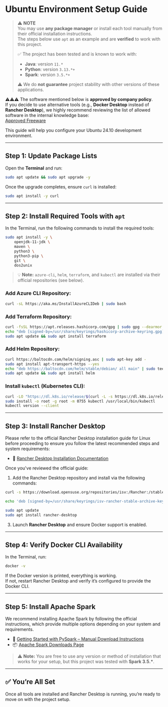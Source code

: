 # Ubuntu Environment Setup Guide

> ⚠️ **NOTE**  
> You may use **any package manager** or install each tool manually from their official installation instructions.  
> The steps below use `apt` as an example and are **verified** to work with this project.
>
> ✅ The project has been tested and is known to work with:
> - **Java**: version `11.*`
> - **Python**: version `3.13.*+`
> - **Spark**: version `3.5.*+`
>
> ⚠️ We do **not guarantee** project stability with other versions of these applications.

⚠️⚠️⚠️ The software mentioned below is **approved by company policy**.  
If you decide to use alternative tools (e.g., **Docker Desktop** instead of **Rancher Desktop**), we highly recommend reviewing the list of allowed software in the internal knowledge base:  
[Approved Freeware](https://kb.epam.com/display/public/EPMSAM/Approved+Freeware)

This guide will help you configure your Ubuntu 24.10 development environment.

---

## Step 1: Update Package Lists

Open the **Terminal** and run:

```bash
sudo apt update && sudo apt upgrade -y
```

Once the upgrade completes, ensure `curl` is installed:

```bash
sudo apt install -y curl
```

---

## Step 2: Install Required Tools with `apt`

In the Terminal, run the following commands to install the required tools:

```bash
sudo apt install -y \
    openjdk-11-jdk \
    maven \
    python3 \
    python3-pip \
    git \
    dos2unix
```

> 💡 **Note:** `azure-cli`, `helm`, `terraform`, and `kubectl` are installed via their official repositories (see below).

### Add Azure CLI Repository:

```bash
curl -sL https://aka.ms/InstallAzureCLIDeb | sudo bash
```

### Add Terraform Repository:

```bash
curl -fsSL https://apt.releases.hashicorp.com/gpg | sudo gpg --dearmor -o /usr/share/keyrings/hashicorp-archive-keyring.gpg
echo "deb [signed-by=/usr/share/keyrings/hashicorp-archive-keyring.gpg] https://apt.releases.hashicorp.com $(lsb_release -cs) main" | sudo tee /etc/apt/sources.list.d/hashicorp.list
sudo apt update && sudo apt install terraform
```

### Add Helm Repository:

```bash
curl https://baltocdn.com/helm/signing.asc | sudo apt-key add -
sudo apt install apt-transport-https --yes
echo "deb https://baltocdn.com/helm/stable/debian/ all main" | sudo tee /etc/apt/sources.list.d/helm-stable-debian.list
sudo apt update && sudo apt install helm
```

### Install `kubectl` (Kubernetes CLI):

```bash
curl -LO "https://dl.k8s.io/release/$(curl -L -s https://dl.k8s.io/release/stable.txt)/bin/linux/amd64/kubectl"
sudo install -o root -g root -m 0755 kubectl /usr/local/bin/kubectl
kubectl version --client
```

---

## Step 3: Install Rancher Desktop

Please refer to the official Rancher Desktop installation guide for Linux before proceeding to ensure you follow the latest recommended steps and system requirements:

- 📄 [Rancher Desktop Installation Documentation](https://docs.rancherdesktop.io/getting-started/installation/)

Once you've reviewed the official guide:

1. Add the Rancher Desktop repository and install via the following commands:

```bash
curl -s https://download.opensuse.org/repositories/isv:/Rancher:/stable/deb/Release.key | gpg --dearmor | sudo dd status=none of=/usr/share/keyrings/isv-rancher-stable-archive-keyring.gpg

echo 'deb [signed-by=/usr/share/keyrings/isv-rancher-stable-archive-keyring.gpg] https://download.opensuse.org/repositories/isv:/Rancher:/stable/deb/ ./' | sudo dd status=none of=/etc/apt/sources.list.d/isv-rancher-stable.list

sudo apt update
sudo apt install rancher-desktop
```

3. Launch **Rancher Desktop** and ensure Docker support is enabled.

---

## Step 4: Verify Docker CLI Availability

In the Terminal, run:

```bash
docker -v
```

If the Docker version is printed, everything is working.  
If not, restart Rancher Desktop and verify it’s configured to provide the Docker CLI.

---

## Step 5: Install Apache Spark

We recommend installing Apache Spark by following the official instructions, which provide multiple options depending on your system and requirements.

- 📄 [Getting Started with PySpark – Manual Download Instructions](https://spark.apache.org/docs/latest/api/python/getting_started/install.html#manually-downloading)
- 📦 [Apache Spark Downloads Page](https://spark.apache.org/downloads.html)

> ⚠️ **Note:** You are free to use any version or method of installation that works for your setup, but this project was tested with **Spark 3.5.\***.

---

## ✅ You’re All Set

Once all tools are installed and Rancher Desktop is running, you’re ready to move on with the project setup.
